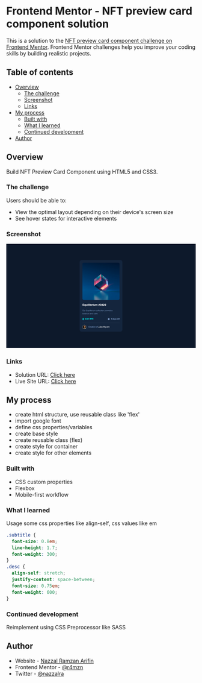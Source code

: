 # Frontend Mentor - NFT preview card component solution

This is a solution to the [NFT preview card component challenge on Frontend Mentor](https://www.frontendmentor.io/challenges/nft-preview-card-component-SbdUL_w0U). Frontend Mentor challenges help you improve your coding skills by building realistic projects.

## Table of contents

- [Overview](#overview)
  - [The challenge](#the-challenge)
  - [Screenshot](#screenshot)
  - [Links](#links)
- [My process](#my-process)
  - [Built with](#built-with)
  - [What I learned](#what-i-learned)
  - [Continued development](#continued-development)
- [Author](#author)

## Overview

Build NFT Preview Card Component using HTML5 and CSS3.

### The challenge

Users should be able to:

- View the optimal layout depending on their device's screen size
- See hover states for interactive elements

### Screenshot

![](./screenshot.png)

### Links

- Solution URL: [Click here](https://www.frontendmentor.io/solutions/nft-preview-card-component-H1GEorRV9)
- Live Site URL: [Click here](https://frontendmentor-nft-beryl.vercel.app/)

## My process

- create html structure, use reusable class like 'flex'
- import google font
- define css properties/variables
- create base style
- create reusable class (flex)
- create style for container
- create style for other elements

### Built with

- CSS custom properties
- Flexbox
- Mobile-first workflow

### What I learned

Usage some css properties like align-self, css values like em

```css
.subtitle {
  font-size: 0.8em;
  line-height: 1.7;
  font-weight: 300;
}
.desc {
  align-self: stretch;
  justify-content: space-between;
  font-size: 0.75em;
  font-weight: 600;
}
```

### Continued development

Reimplement using CSS Preprocessor like SASS

## Author

- Website - [Nazzal Ramzan Arifin](https://www.nazzalra.me)
- Frontend Mentor - [@r4mzn](https://www.frontendmentor.io/profile/r4mzn)
- Twitter - [@nazzalra](https://www.twitter.com/nazzalra)
